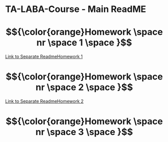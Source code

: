 # TA-LABA-Course - Main ReadME

#  $${\color{orange}Homework \space  nr \space  1 \space }$$

[Link to Separate ReadmeHomework 1](homework-1/README.md)

#  $${\color{orange}Homework \space  nr \space  2 \space }$$

[Link to Separate ReadmeHomework 2](homework-2/README.md)

#  $${\color{orange}Homework \space  nr \space  3 \space }$$
